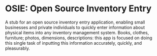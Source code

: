 # OSIE: Open Source Inventory Entry

A stub for an open source inventory entry application, enabling small businesses and private individuals to quickly enter information about physical items into any inventory management system. Books, clothes, furniture; photos,  dimensions,  descriptions: this app is focused on doing this single task of inputting this information accurately, quickly, and pleasurably. 

